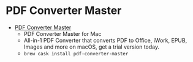# PDF Converter Master
- [PDF Converter Master](https://www.lightenpdf.com/pdf-converter-mac.html)
  -  PDF Converter Master for Mac
  - All-in-1 PDF Converter that converts PDF to Office, iWork, EPUB, Images and more on macOS, get a trial version today.
  - `brew cask install pdf-converter-master`
